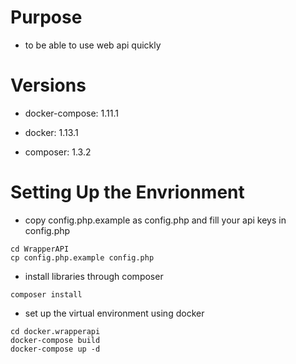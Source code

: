 # Purpose

- to be able to use web api quickly 

# Versions

- docker-compose: 1.11.1

- docker: 1.13.1

- composer: 1.3.2

# Setting Up the Envrionment

- copy config.php.example as config.php and fill your api keys in config.php

```
cd WrapperAPI
cp config.php.example config.php
```

- install libraries through composer

```
composer install
```

- set up the virtual environment using docker

```
cd docker.wrapperapi
docker-compose build
docker-compose up -d
```